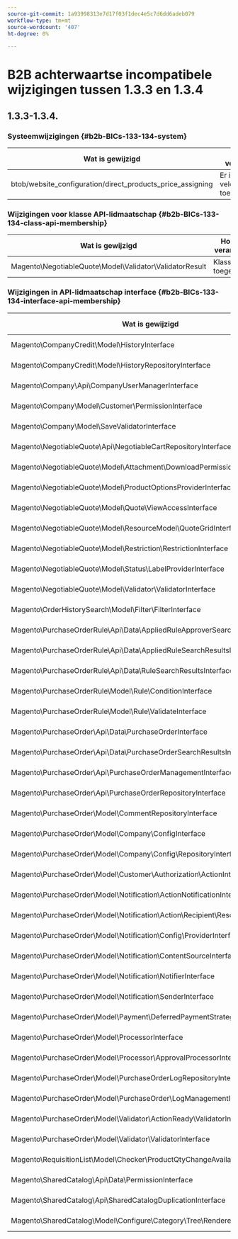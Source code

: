 ```yaml
---
source-git-commit: 1a93998313e7d17f03f1dec4e5c7d6dd6adeb079
workflow-type: tm+mt
source-wordcount: '407'
ht-degree: 0%

---
```

# B2B achterwaartse incompatibele wijzigingen tussen 1.3.3 en 1.3.4

## 1.3.3-1.3.4.

### Systeemwijzigingen {#b2b-BICs-133-134-system}

| Wat is gewijzigd | Hoe het veranderde |
| --- | --- |
| btob/website\_configuration/direct\_products\_price\_assigning | Er is een veldknooppunt toegevoegd |

### Wijzigingen voor klasse API-lidmaatschap {#b2b-BICs-133-134-class-api-membership}

| Wat is gewijzigd | Hoe het veranderde |
| --- | --- |
| Magento\NegotiableQuote\Model\Validator\ValidatorResult | Klasse is toegevoegd. |

### Wijzigingen in API-lidmaatschap interface {#b2b-BICs-133-134-interface-api-membership}

| Wat is gewijzigd | Hoe het veranderde |
| --- | --- |
| Magento\CompanyCredit\Model\HistoryInterface | Interface toegevoegd. |
| Magento\CompanyCredit\Model\HistoryRepositoryInterface | Interface toegevoegd. |
| Magento\Company\Api\CompanyUserManagerInterface | Interface toegevoegd. |
| Magento\Company\Model\Customer\PermissionInterface | Interface toegevoegd. |
| Magento\Company\Model\SaveValidatorInterface | Interface toegevoegd. |
| Magento\NegotiableQuote\Api\NegotiableCartRepositoryInterface | Interface toegevoegd. |
| Magento\NegotiableQuote\Model\Attachment\DownloadPermission\AllowInterface | Interface toegevoegd. |
| Magento\NegotiableQuote\Model\ProductOptionsProviderInterface | Interface toegevoegd. |
| Magento\NegotiableQuote\Model\Quote\ViewAccessInterface | Interface toegevoegd. |
| Magento\NegotiableQuote\Model\ResourceModel\QuoteGridInterface | Interface toegevoegd. |
| Magento\NegotiableQuote\Model\Restriction\RestrictionInterface | Interface toegevoegd. |
| Magento\NegotiableQuote\Model\Status\LabelProviderInterface | Interface toegevoegd. |
| Magento\NegotiableQuote\Model\Validator\ValidatorInterface | Interface toegevoegd. |
| Magento\OrderHistorySearch\Model\Filter\FilterInterface | Interface toegevoegd. |
| Magento\PurchaseOrderRule\Api\Data\AppliedRuleApproverSearchResultsInterface | Interface toegevoegd. |
| Magento\PurchaseOrderRule\Api\Data\AppliedRuleSearchResultsInterface | Interface toegevoegd. |
| Magento\PurchaseOrderRule\Api\Data\RuleSearchResultsInterface | Interface toegevoegd. |
| Magento\PurchaseOrderRule\Model\Rule\ConditionInterface | Interface toegevoegd. |
| Magento\PurchaseOrderRule\Model\Rule\ValidateInterface | Interface toegevoegd. |
| Magento\PurchaseOrder\Api\Data\PurchaseOrderInterface | Interface toegevoegd. |
| Magento\PurchaseOrder\Api\Data\PurchaseOrderSearchResultsInterface | Interface toegevoegd. |
| Magento\PurchaseOrder\Api\PurchaseOrderManagementInterface | Interface toegevoegd. |
| Magento\PurchaseOrder\Api\PurchaseOrderRepositoryInterface | Interface toegevoegd. |
| Magento\PurchaseOrder\Model\CommentRepositoryInterface | Interface toegevoegd. |
| Magento\PurchaseOrder\Model\Company\ConfigInterface | Interface toegevoegd. |
| Magento\PurchaseOrder\Model\Company\Config\RepositoryInterface | Interface toegevoegd. |
| Magento\PurchaseOrder\Model\Customer\Authorization\ActionInterface | Interface toegevoegd. |
| Magento\PurchaseOrder\Model\Notification\ActionNotificationInterface | Interface toegevoegd. |
| Magento\PurchaseOrder\Model\Notification\Action\Recipient\ResolverInterface | Interface toegevoegd. |
| Magento\PurchaseOrder\Model\Notification\Config\ProviderInterface | Interface toegevoegd. |
| Magento\PurchaseOrder\Model\Notification\ContentSourceInterface | Interface toegevoegd. |
| Magento\PurchaseOrder\Model\Notification\NotifierInterface | Interface toegevoegd. |
| Magento\PurchaseOrder\Model\Notification\SenderInterface | Interface toegevoegd. |
| Magento\PurchaseOrder\Model\Payment\DeferredPaymentStrategyInterface | Interface toegevoegd. |
| Magento\PurchaseOrder\Model\ProcessorInterface | Interface toegevoegd. |
| Magento\PurchaseOrder\Model\Processor\ApprovalProcessorInterface | Interface toegevoegd. |
| Magento\PurchaseOrder\Model\PurchaseOrderLogRepositoryInterface | Interface toegevoegd. |
| Magento\PurchaseOrder\Model\PurchaseOrder\LogManagementInterface | Interface toegevoegd. |
| Magento\PurchaseOrder\Model\Validator\ActionReady\ValidatorInterface | Interface toegevoegd. |
| Magento\PurchaseOrder\Model\Validator\ValidatorInterface | Interface toegevoegd. |
| Magento\RequisitionList\Model\Checker\ProductQtyChangeAvailabilityInterface | Interface toegevoegd. |
| Magento\SharedCatalog\Api\Data\PermissionInterface | Interface toegevoegd. |
| Magento\SharedCatalog\Api\SharedCatalogDuplicationInterface | Interface toegevoegd. |
| Magento\SharedCatalog\Model\Configure\Category\Tree\RendererInterface | Interface toegevoegd. |
